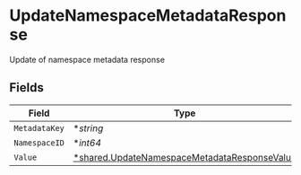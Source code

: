 # UpdateNamespaceMetadataResponse

Update of namespace metadata response


## Fields

| Field                                                                                                              | Type                                                                                                               | Required                                                                                                           | Description                                                                                                        |
| ------------------------------------------------------------------------------------------------------------------ | ------------------------------------------------------------------------------------------------------------------ | ------------------------------------------------------------------------------------------------------------------ | ------------------------------------------------------------------------------------------------------------------ |
| `MetadataKey`                                                                                                      | **string*                                                                                                          | :heavy_minus_sign:                                                                                                 | N/A                                                                                                                |
| `NamespaceID`                                                                                                      | **int64*                                                                                                           | :heavy_minus_sign:                                                                                                 | N/A                                                                                                                |
| `Value`                                                                                                            | [*shared.UpdateNamespaceMetadataResponseValue](../../../pkg/models/shared/updatenamespacemetadataresponsevalue.md) | :heavy_minus_sign:                                                                                                 | N/A                                                                                                                |